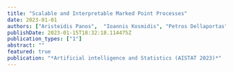 ```yaml
---
title: "Scalable and Interpretable Marked Point Processes"
date: 2023-01-01
authors: ["Aristeidis Panos",  "Ioannis Kosmidis", "Petros Dellaportas", ]
publishDate: 2023-01-15T18:32:18.114475Z
publication_types: ["1"]
abstract: ""
featured: true
publication: "*Artificial intelligence and Statistics (AISTAT 2023)*"
---
```


